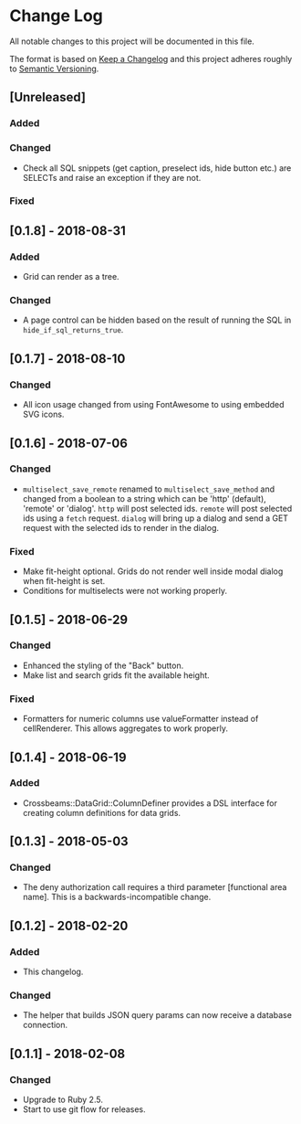 # Change Log
All notable changes to this project will be documented in this file.

The format is based on [Keep a Changelog](http://keepachangelog.com/)
and this project adheres roughly to [Semantic Versioning](http://semver.org/).


## [Unreleased]
### Added
### Changed
- Check all SQL snippets (get caption, preselect ids, hide button etc.) are SELECTs and raise an exception if they are not.
### Fixed

## [0.1.8] - 2018-08-31
### Added
- Grid can render as a tree.
### Changed
- A page control can be hidden based on the result of running the SQL in `hide_if_sql_returns_true`.

## [0.1.7] - 2018-08-10
### Changed
- All icon usage changed from using FontAwesome to using embedded SVG icons.

## [0.1.6] - 2018-07-06
### Changed
- `multiselect_save_remote` renamed to `multiselect_save_method` and changed from a boolean to a string which can be 'http' (default), 'remote' or 'dialog'. `http` will post selected ids. `remote` will post selected ids using a `fetch` request. `dialog` will bring up a dialog and send a GET request with the selected ids to render in the dialog.
### Fixed
- Make fit-height optional. Grids do not render well inside modal dialog when fit-height is set.
- Conditions for multiselects were not working properly.

## [0.1.5] - 2018-06-29
### Changed
- Enhanced the styling of the "Back" button.
- Make list and search grids fit the available height.
### Fixed
- Formatters for numeric columns use valueFormatter instead of cellRenderer. This allows aggregates to work properly.

## [0.1.4] - 2018-06-19
### Added
- Crossbeams::DataGrid::ColumnDefiner provides a DSL interface for creating column definitions for data grids.

## [0.1.3] - 2018-05-03
### Changed
- The deny authorization call requires a third parameter [functional area name]. This is a backwards-incompatible change.

## [0.1.2] - 2018-02-20
### Added
- This changelog.
### Changed
- The helper that builds JSON query params can now receive a database connection.

## [0.1.1] - 2018-02-08
### Changed
- Upgrade to Ruby 2.5.
- Start to use git flow for releases.
